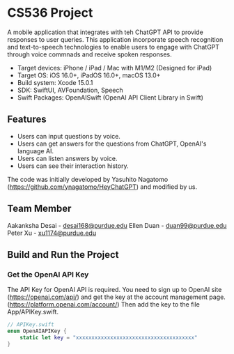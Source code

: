 # CS536 Project
A mobile application that integrates with teh ChatGPT API to provide responses to user queries. This application incorporate speech recognition and text-to-speech technologies to enable users to engage with ChatGPT through voice commnads and receive spoken responses.

- Target devices: iPhone / iPad / Mac with M1/M2 (Designed for iPad)
- Target OS: iOS 16.0+, iPadOS 16.0+, macOS 13.0+
- Build system: Xcode 15.0.1
- SDK: SwiftUI, AVFoundation, Speech
- Swift Packages: OpenAISwift (OpenAI API Client Library in Swift)

## Features

- Users can input questions by voice.
- Users can get answers for the questions from ChatGPT, OpenAI's language AI.
- Users can listen answers by voice.
- Users can see their interaction history.


The code was initially developed by Yasuhito Nagatomo (https://github.com/ynagatomo/HeyChatGPT) and modified by us.

## Team Member
Aakanksha Desai - desai168@purdue.edu
Ellen Duan - duan99@purdue.edu
Peter Xu - xu1174@purdue.edu

## Build and Run the Project
### Get the OpenAI API Key

The API Key for OpenAI API is required.
You need to sign up to OpenAI site (https://openai.com/api/) and get the key at the account management page. (https://platform.openai.com/account/)
Then add the key to the file App/APIKey.swift.

```swift
// APIKey.swift
enum OpenAIAPIKey {
    static let key = "xxxxxxxxxxxxxxxxxxxxxxxxxxxxxxxxxxxxxx"
}
```
